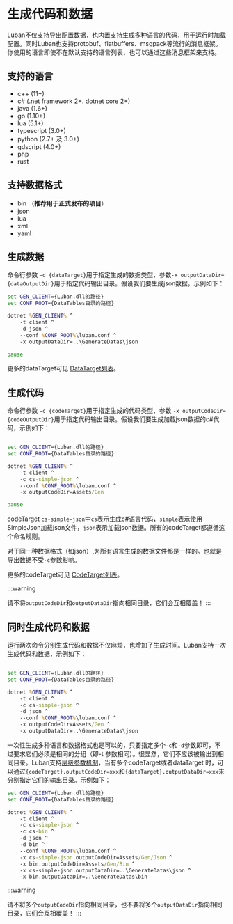 # 生成代码和数据

Luban不仅支持导出配置数据，也内置支持生成多种语言的代码，用于运行时加载配置。同时Luban也支持protobuf、flatbuffers、msgpack等流行的消息框架。
你使用的语言即使不在默认支持的语言列表，也可以通过这些消息框架来支持。

## 支持的语言

- c++ (11+)
- c# (.net framework 2+. dotnet core 2+)
- java (1.6+)
- go (1.10+)
- lua (5.1+)
- typescript (3.0+)
- python (2.7+ 及 3.0+)
- gdscript (4.0+)
- php
- rust

## 支持数据格式

- bin  （**推荐用于正式发布的项目**）
- json
- lua
- xml
- yaml

## 生成数据

命令行参数 `-d {dataTarget}`用于指定生成的数据类型，参数`-x outputDataDir={dataOutputDir}`用于指定代码输出目录。假设我们要生成json数据，示例如下：

```bat
set GEN_CLIENT={Luban.dll的路径}
set CONF_ROOT={DataTables目录的路径}

dotnet %GEN_CLIENT% ^
    -t client ^
    -d json ^
    --conf %CONF_ROOT%\luban.conf ^
    -x outputDataDir=..\GenerateDatas\json

pause
```

更多的dataTarget可见 [DataTarget列表](../manual/commandtools.md#data-target)。

## 生成代码

命令行参数 `-c {codeTarget}`用于指定生成的代码类型，参数 `-x outputCodeDir={codeOutputDir}`用于指定代码输出目录。假设我们要生成加载json数据的c#代码，示例如下：

```bat

set GEN_CLIENT={Luban.dll的路径}
set CONF_ROOT={DataTables目录的路径}

dotnet %GEN_CLIENT% ^
    -t client ^
    -c cs-simple-json ^
    --conf %CONF_ROOT%\luban.conf ^
    -x outputCodeDir=Assets/Gen

pause
```

codeTarget `cs-simple-json`中`cs`表示生成c#语言代码，`simple`表示使用SimpleJson加载json文件，`json`表示加载json数据。所有的codeTarget都遵循这个命名规则。

对于同一种数据格式（如json）,为所有语言生成的数据文件都是一样的。也就是导出数据不受`-c`参数影响。

更多的codeTarget可见 [CodeTarget列表](../manual/commandtools.md#code-target)。

:::warning

请不将`outputCodeDir`和`outputDataDir`指向相同目录，它们会互相覆盖！
:::

## 同时生成代码和数据

运行两次命令分别生成代码和数据不仅麻烦，也增加了生成时间。Luban支持一次生成代码和数据，示例如下：

```bat

set GEN_CLIENT={Luban.dll的路径}
set CONF_ROOT={DataTables目录的路径}

dotnet %GEN_CLIENT% ^
    -t client ^
    -c cs-simple-json ^
    -d json ^
    --conf %CONF_ROOT%\luban.conf ^
    -x outputCodeDir=Assets/Gen ^
    -x outputDataDir=..\GenerateDatas\json
```

一次性生成多种语言和数据格式也是可以的，只要指定多个`-c`和`-d`参数即可，不过要求它们必须是相同的分组（即-t 参数相同）。很显然，它们不应该被输出到相同目录。Luban支持[层级参数机制](../manual/cascadingoption)，当有多个codeTarget或者dataTarget
时，可以通过`{codeTarget}.outputCodeDir=xxx`和`{dataTarget}.outputDataDir=xxx`来分别指定它们的输出目录。示例如下：

```bat
set GEN_CLIENT={Luban.dll的路径}
set CONF_ROOT={DataTables目录的路径}

dotnet %GEN_CLIENT% ^
    -t client ^
    -c cs-simple-json ^
    -c cs-bin ^
    -d json ^
    -d bin ^
    --conf %CONF_ROOT%\luban.conf ^
    -x cs-simple-json.outputCodeDir=Assets/Gen/Json ^
    -x bin.outputCodeDir=Assets/Gen/Bin ^
    -x cs-simple-json.outputDataDir=..\GenerateDatas\json ^
    -x bin.outputDataDir=..\GenerateDatas\bin

```

:::warning

请不将多个`outputCodeDir`指向相同目录，也不要将多个`outputDataDir`指向相同目录，它们会互相覆盖！
:::
